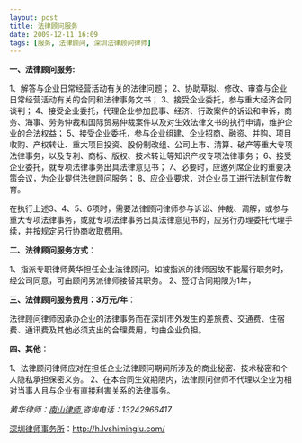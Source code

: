 ```yaml
---
layout: post
title: 法律顾问服务
date: 2009-12-11 16:09
tags: [服务, 法律顾问, 深圳法律顾问律师]
---
```

<strong>一、法律顾问服务:</strong>

1、解答与企业日常经营活动有关的法律问题；
2、协助草拟、修改、审查与企业日常经营活动有关的合同和法律事务文书；
3、接受企业委托，参与重大经济合同谈判；
4、接受企业委托，代理企业参加民事、经济、行政案件的诉讼和申诉，商务、海事、劳务仲裁和国际贸易仲裁案件以及对生效法律文书的执行申请，维护企业的合法权益；
5、接受企业委托，参与企业组建、企业招商、融资、并购、项目收购、产权转让、重大项目投资、股份制改组、公司上市、清算、破产等重大专项法律事务，以及专利、商标、版权、技术转让等知识产权专项法律事务；
6、接受企业委托，就专项法律事务出具法律意见书；
7、必要时，应邀列席企业的重要决策会议，为企业提供法律顾问服务；
8、应企业要求，对企业员工进行法制宣传教育。

在执行上述3、4、5、6项时，需要法律顾问律师参与诉讼、仲裁、调解，或参与重大专项法律事务，或就专项法律事务出具法律意见书的，应另行办理委托代理手续，并按规定另行协商收取费用。

<strong>二、法律顾问服务方式</strong>：

1、指派专职律师黄华担任企业法律顾问。如被指派的律师因故不能履行职务时，经公司同意，可由顾问另派律师接替其职务。
2、签订合同期限为1年，

<strong>三、法律顾问服务费用：3万元/年</strong>：

法律顾问律师因承办企业的法律事务而在深圳市外发生的差旅费、交通费、住宿费、通讯费及其他必须支出的合理费用，均由企业负担。

<strong>四、其他</strong>：

1、法律顾问律师应对在担任企业法律顾问期间所涉及的商业秘密、技术秘密和个人隐私承担保密义务。
2、在本合同生效期限内，法律顾问律师不代理以企业为相对当事人且与企业有直接利害关系的法律事务。

<em>黄华律师：</em><a title="南山律师" href="../" target="_self"><em>南山律师
</em></a><em>咨询电话：13242966417</em>

<a href="http://h.lvshiminglu.com/">深圳律师事务所</a>：<a href="http://h.lvshiminglu.com/">http://h.lvshiminglu.com/</a>

